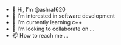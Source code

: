 - 👋 Hi, I’m @ashraf620
- 👀 I’m interested in software development
- 🌱 I’m currently learning c++
- 💞️ I’m looking to collaborate on ...
- 📫 How to reach me ...

<!---
ashraf620/ashraf620 is a ✨ special ✨ repository because its `README.md` (this file) appears on your GitHub profile.
You can click the Preview link to take a look at your changes.
--->
